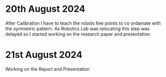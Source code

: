 # 20th August 2024
After Calibration I have to teach the robots few points to co ordainate with the symmetric pattern.
As Robotics Lab was relocating this step was delayed so I started working on the research paper and presentation.

# 21st August 2024
Working on the Report and Presentation
